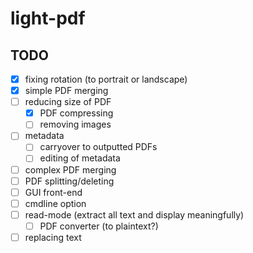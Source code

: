 # light-pdf
## TODO
- [x] fixing rotation (to portrait or landscape)
- [x] simple PDF merging
- [ ] reducing size of PDF
  - [x] PDF compressing
  - [ ] removing images
- [ ] metadata
  - [ ] carryover to outputted PDFs
  - [ ] editing of metadata
- [ ] complex PDF merging
- [ ] PDF splitting/deleting
- [ ] GUI front-end
- [ ] cmdline option
- [ ] read-mode (extract all text and display meaningfully)
  - [ ] PDF converter (to plaintext?)
- [ ] replacing text
